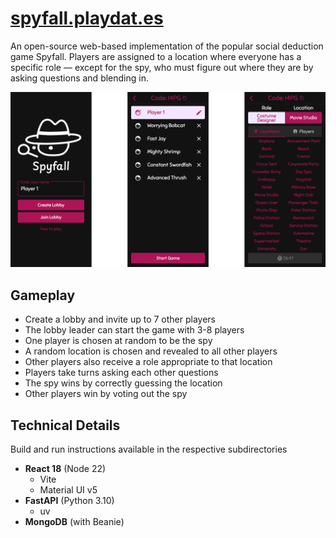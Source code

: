 # [spyfall.playdat.es](https://spyfall.playdat.es)

An open-source web-based implementation of the popular social deduction game Spyfall. Players are assigned to a location where everyone has a specific role — except for the spy, who must figure out where they are by asking questions and blending in.

![](./screenshots.png)

## Gameplay

- Create a lobby and invite up to 7 other players
- The lobby leader can start the game with 3-8 players
- One player is chosen at random to be the spy
- A random location is chosen and revealed to all other players
- Other players also receive a role appropriate to that location
- Players take turns asking each other questions
- The spy wins by correctly guessing the location
- Other players win by voting out the spy

## Technical Details
Build and run instructions available in the respective subdirectories
- **React 18** (Node 22)
  - Vite 
  - Material UI v5
- **FastAPI** (Python 3.10)
  - uv
- **MongoDB** (with Beanie)
